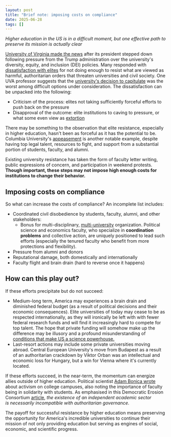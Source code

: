 ```yaml
---
layout: post
title: "Brief note: imposing costs on compliance"
date: 2025-06-28
tags: []
---
```


*Higher education in the US is in a difficult moment, but one effective path to preserve its mission is actually clear* 

[University of Virginia made the news](https://apnews.com/article/university-of-virginia-dei-james-ryan-6f8cfc43738944ca8164ab20814c5695) after its president stepped down following pressure from the Trump administration over the university's diversity, equity, and inclusion (DEI) policies. Many responded with [dissatisfaction with elites](https://www.thebulwark.com/p/the-public-is-resisting-trump-the-elites-are-not-polling-deportations-big-beautiful-bill) for not doing enough to resist what are viewed as harmful, authoritarian orders that threaten universities and civil society. One UVA professor suggests that the [university's decision to capitulate](https://newrepublic.com/article/197393/university-virginia-president-james-ryan-caved-trump-resign) was the worst among difficult options under consideration.  The dissatisfaction can be unpacked into the following:

  - Criticism of the process: elites not taking sufficiently forceful efforts to push back on the pressure
  - Disapproval of the outcome: elite institutions to caving to pressure, or what some even view as [extortion](https://www.thecrimson.com/article/2025/6/26/enos-levitsky-harvard-trump-negotiation-extortion/) 

There may be something to the observation that elite resistance, especially in higher education, hasn't been as forceful as it has the potential to be. Columbia University's [appeasement](https://www.columbiaspectator.com/opinion/2025/04/02/appeasement/) is another notable example, despite having top legal talent, resources to fight, and support from a substantial portion of students, faculty, and alumni.

Existing university resistance has taken the form of faculty letter writing, public expressions of concern, and participation in weekend protests. **Though important, these steps may not impose high enough costs for institutions to change their behavior.**

## Imposing costs on compliance

So what can increase the costs of compliance? An incomplete list includes:
  - Coordinated civil disobedience by students, faculty, alumni, and other stakeholders:
    - Bonus for multi-disciplinary, [multi-university](https://www.insidehighered.com/news/government/politics-elections/2025/04/29/resistance-here) organization. Political science and economics faculty, who specialize in **coordination problems** and collective action, are uniquely positioned to lead such efforts (especially the tenured faculty who benefit from more protections and flexibility).
  - Pressure from alumni and donors
  - Reputational damage, both domestically and internationally
  - Faculty flight and brain drain (hard to reverse once it happens)

## How can this play out?

If these efforts precipitate but do not succeed:
  - Medium-long term, America may experiences a brain drain and diminished federal budget (as a result of political decisions and their economic consequences). Elite universities of today may cease to be as respected internationally, as they will ironically be left with with fewer federal research funds and will find it increasingly hard to compete for top talent. The hope that private funding will somehow make up the difference may be illusory and a profound misunderstanding of [conditions that make US a science powerhouse.](https://bookshop.org/p/books/the-entrepreneurial-state-debunking-public-vs-private-sector-myths-revised-mariana-mazzucato/12731789)
  - Last-resort actions may include some private universities moving abroad. Central European University's move from Budapest as a result of an authoritarian crackdown by Viktor Orban was an intellectual and economic loss for Hungary, but a win for Vienna where it's currently located.

If these efforts succeed, in the near-term, the momentum can energize allies outside of higher education. Political scientist [Adam Bonica wrote](https://data4democracy.substack.com/p/the-power-of-student-protests-in) about activism on college campuses, also noting the importance of faculty being in solidarity with students.  As emphasised in this Democratic Erosion Consortium [article](https://democratic-erosion.org/2025/04/18/the-role-of-universities-in-keeping-american-democracy-alive/), *the existence of an independent academic sector is necessarily incompatible with authoritarian governance.* 

The payoff for successful resistance by higher education means preserving the opportunity for America's incredible universities to continue their mission of not only providing education but serving as engines of social, economic, and scientific progress.
